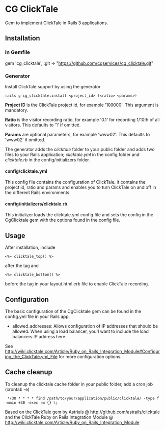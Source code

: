 # CG ClickTale
Gem to implement ClickTale in Rails 3 applications.

## Installation
### In Gemfile
gem 'cg_clicktale', :git => "https://github.com/cgservices/cg_clicktale.git"

### Generator
Install ClickTale support by using the generator

    rails g cg_clicktale:install <project_id> (<ratio> <params>)

**Project ID** is the ClickTale project id, for example '100000'. This argument is mandatory.

**Ratio** is the visitor recording ratio, for example '0.1' for recording 1/10th of all visitors. This defaults to '1' if omitted.

**Params** are optional parameters, for example 'www02'. This defaults to 'www02' if omitted.

The generator adds the *clicktale* folder to your public folder and adds two files to your Rails application; *clicktale.yml* in the config folder and *clicktale.rb* in the config/initializers folder.

#### config/clicktale.yml
This config file contains the configuration of ClickTale. It contains the project id, ratio and params and enables you to turn ClickTale on and off in the different Rails environments.

#### config/initializers/clicktale.rb
This initializer loads the clicktale.yml config file and sets the config in the CgClicktale gem with the options found in the config file.

## Usage
After installation, include

    <%= clicktale_top() %>

after the <body> tag and

    <%= clicktale_bottom() %>

before the </body> tag in your layout.html.erb file to enable ClickTale recording.

## Configuration
The basic configuration of the CgClicktale gem can be found in the config.yml file in your Rails app.

* allowed_addresses: Allows configuration of IP addresses that should be allowed. When using a load balancer, you'l want to include the load balancers IP address here.

See http://wiki.clicktale.com/Article/Ruby_on_Rails_Integration_Module#Configuring_the_ClickTale.yml_File for more configuration options.

## Cache cleanup
To cleanup the clicktale cache folder in your public folder, add a cron job (crontab -e)

     */30 * * * * find /path/to/your/application/public/clicktale/ -type f -mmin +30 -exec rm {} \;


Based on the ClickTale gem by Astrials @ http://github.com/astrails/clicktale and the ClickTale Ruby on Rails Integration Module @ http://wiki.clicktale.com/Article/Ruby_on_Rails_Integration_Module
